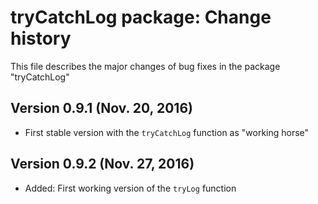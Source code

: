 <!--
For the conventions for files NEWS and ChangeLog in the GNU project see
https://www.gnu.org/prep/standards/standards.html#Documentation
-->

# tryCatchLog package: Change history

This file describes the major changes of bug fixes in the package "tryCatchLog"



## Version 0.9.1 (Nov. 20, 2016)

* First stable version with the `tryCatchLog` function as "working horse"



## Version 0.9.2 (Nov. 27, 2016)

* Added: First working version of the `tryLog` function


